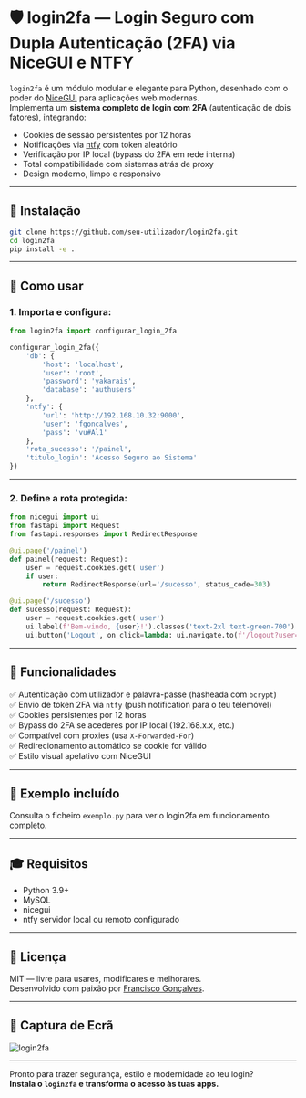 # 🛡️ login2fa — Login Seguro com Dupla Autenticação (2FA) via NiceGUI e NTFY

`login2fa` é um módulo modular e elegante para Python, desenhado com o poder do [NiceGUI](https://nicegui.io/) para aplicações web modernas.  
Implementa um **sistema completo de login com 2FA** (autenticação de dois fatores), integrando:
- Cookies de sessão persistentes por 12 horas
- Notificações via [ntfy](https://ntfy.sh) com token aleatório
- Verificação por IP local (bypass do 2FA em rede interna)
- Total compatibilidade com sistemas atrás de proxy
- Design moderno, limpo e responsivo

---

## 🚀 Instalação

```bash
git clone https://github.com/seu-utilizador/login2fa.git
cd login2fa
pip install -e .
```

---

## 🧩 Como usar

### 1. Importa e configura:

```python
from login2fa import configurar_login_2fa

configurar_login_2fa({
    'db': {
        'host': 'localhost',
        'user': 'root',
        'password': 'yakarais',
        'database': 'authusers'
    },
    'ntfy': {
        'url': 'http://192.168.10.32:9000',
        'user': 'fgoncalves',
        'pass': 'vu#Al1'
    },
    'rota_sucesso': '/painel',
    'titulo_login': 'Acesso Seguro ao Sistema'
})
```

---

### 2. Define a rota protegida:

```python
from nicegui import ui
from fastapi import Request
from fastapi.responses import RedirectResponse

@ui.page('/painel')
def painel(request: Request):
    user = request.cookies.get('user')
    if user:
        return RedirectResponse(url='/sucesso', status_code=303)

@ui.page('/sucesso')
def sucesso(request: Request):
    user = request.cookies.get('user')
    ui.label(f'Bem-vindo, {user}!').classes('text-2xl text-green-700')
    ui.button('Logout', on_click=lambda: ui.navigate.to(f'/logout?user={user}')).classes('mt-4')
```

---

## 🔐 Funcionalidades

✅ Autenticação com utilizador e palavra-passe (hasheada com `bcrypt`)  
✅ Envio de token 2FA via `ntfy` (push notification para o teu telemóvel)  
✅ Cookies persistentes por 12 horas  
✅ Bypass do 2FA se acederes por IP local (192.168.x.x, etc.)  
✅ Compatível com proxies (usa `X-Forwarded-For`)  
✅ Redirecionamento automático se cookie for válido  
✅ Estilo visual apelativo com NiceGUI

---

## 🧪 Exemplo incluído

Consulta o ficheiro `exemplo.py` para ver o login2fa em funcionamento completo.

---

## 🎓 Requisitos

- Python 3.9+
- MySQL
- nicegui
- ntfy servidor local ou remoto configurado

---

## 📜 Licença

MIT — livre para usares, modificares e melhorares.  
Desenvolvido com paixão por [Francisco Gonçalves](https://github.com/seu-utilizador).

---

## 🌟 Captura de Ecrã

![login2fa](https://github.com/seu-utilizador/login2fa/assets/preview.png)

---

Pronto para trazer segurança, estilo e modernidade ao teu login?  
**Instala o `login2fa` e transforma o acesso às tuas apps.**
